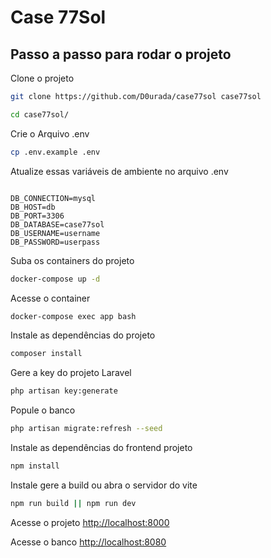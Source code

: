 # Case 77Sol

## Passo a passo para rodar o projeto
Clone o projeto
```sh
git clone https://github.com/D0urada/case77sol case77sol
```
```sh
cd case77sol/
```


Crie o Arquivo .env
```sh
cp .env.example .env
```


Atualize essas variáveis de ambiente no arquivo .env
```dosini

DB_CONNECTION=mysql
DB_HOST=db
DB_PORT=3306
DB_DATABASE=case77sol
DB_USERNAME=username
DB_PASSWORD=userpass

```


Suba os containers do projeto
```sh
docker-compose up -d
```


Acesse o container
```sh
docker-compose exec app bash
```


Instale as dependências do projeto
```sh
composer install
```


Gere a key do projeto Laravel
```sh
php artisan key:generate
```


Popule o banco
```sh
php artisan migrate:refresh --seed
```


Instale as dependências do frontend projeto
```sh
npm install
```

Instale gere a build ou abra o servidor do vite
```sh
npm run build || npm run dev
```


Acesse o projeto
[http://localhost:8000](http://localhost:8000)

Acesse o banco
[http://localhost:8080](http://localhost:8080)
